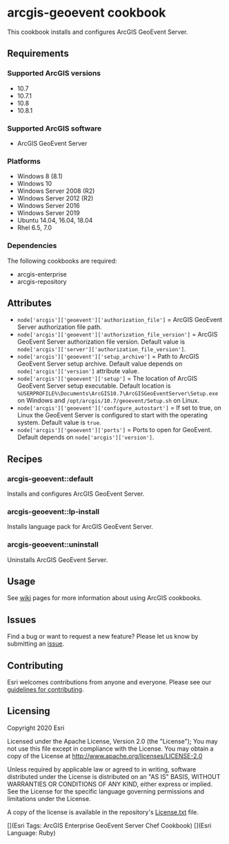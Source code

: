 arcgis-geoevent cookbook
===============

This cookbook installs and configures ArcGIS GeoEvent Server.

Requirements
------------

### Supported ArcGIS versions

* 10.7
* 10.7.1
* 10.8
* 10.8.1

### Supported ArcGIS software

* ArcGIS GeoEvent Server

### Platforms

* Windows 8 (8.1)
* Windows 10
* Windows Server 2008 (R2)
* Windows Server 2012 (R2)
* Windows Server 2016
* Windows Server 2019
* Ubuntu 14.04, 16.04, 18.04
* Rhel 6.5, 7.0

### Dependencies
The following cookbooks are required:

* arcgis-enterprise
* arcgis-repository

Attributes
----------

* `node['arcgis']['geoevent']['authorization_file']` = ArcGIS GeoEvent Server authorization file path. 
* `node['arcgis']['geoevent']['authorization_file_version']` = ArcGIS GeoEvent Server authorization file version. Default value is `node['arcgis']['server']['authorization_file_version']`.
* `node['arcgis']['geoevent']['setup_archive']` = Path to ArcGIS GeoEvent Server setup archive. Default value depends on `node['arcgis']['version']` attribute value.
* `node['arcgis']['geoevent']['setup']` = The location of ArcGIS GeoEvent Server setup executable. Default location is `%USERPROFILE%\Documents\ArcGIS10.7\ArcGISGeoEventServer\Setup.exe` on Windows and `/opt/arcgis/10.7/geoevent/Setup.sh` on Linux.
* `node['arcgis']['geoevent']['configure_autostart']` = If set to true, on Linux the GeoEvent Server is configured to start with the operating system.  Default value is `true`.
* `node['arcgis']['geoevent']['ports']` = Ports to open for GeoEvent. Default depends on `node['arcgis']['version']`.


Recipes
-------

### arcgis-geoevent::default
Installs and configures ArcGIS GeoEvent Server.

### arcgis-geoevent::lp-install
Installs language pack for ArcGIS GeoEvent Server.

### arcgis-geoevent::uninstall
Uninstalls ArcGIS GeoEvent Server.


Usage
-----

See [wiki](https://github.com/Esri/arcgis-cookbook/wiki) pages for more information about using ArcGIS cookbooks.

## Issues

Find a bug or want to request a new feature?  Please let us know by submitting an [issue](https://github.com/Esri/arcgis-cookbook/issues).

## Contributing

Esri welcomes contributions from anyone and everyone. Please see our [guidelines for contributing](https://github.com/esri/contributing).

Licensing
---------

Copyright 2020 Esri

Licensed under the Apache License, Version 2.0 (the "License");
You may not use this file except in compliance with the License.
You may obtain a copy of the License at
   http://www.apache.org/licenses/LICENSE-2.0

Unless required by applicable law or agreed to in writing, software
distributed under the License is distributed on an "AS IS" BASIS,
WITHOUT WARRANTIES OR CONDITIONS OF ANY KIND, either express or implied.
See the License for the specific language governing permissions and
limitations under the License.

A copy of the license is available in the repository's [License.txt](https://github.com/Esri/arcgis-cookbook/blob/master/License.txt?raw=true) file.

[](Esri Tags: ArcGIS Enterprise GeoEvent Server Chef Cookbook)
[](Esri Language: Ruby)
